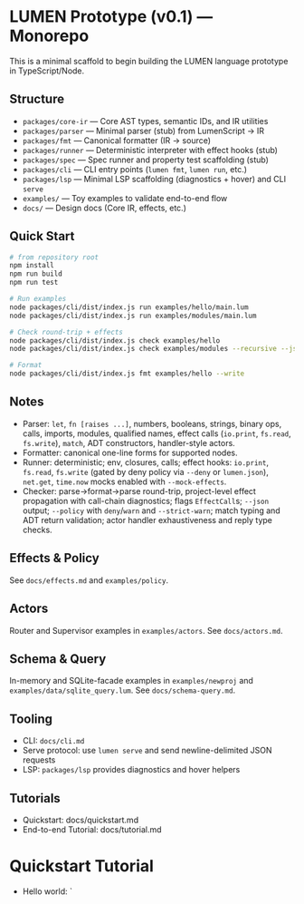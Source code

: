 # LUMEN Prototype (v0.1) — Monorepo

This is a minimal scaffold to begin building the LUMEN language prototype in TypeScript/Node.

## Structure
- `packages/core-ir` — Core AST types, semantic IDs, and IR utilities
- `packages/parser`  — Minimal parser (stub) from LumenScript → IR
- `packages/fmt`     — Canonical formatter (IR → source)
- `packages/runner`  — Deterministic interpreter with effect hooks (stub)
- `packages/spec`    — Spec runner and property test scaffolding (stub)
- `packages/cli`     — CLI entry points (`lumen fmt`, `lumen run`, etc.)
- `packages/lsp`     — Minimal LSP scaffolding (diagnostics + hover) and CLI `serve`
- `examples/`        — Toy examples to validate end-to-end flow
- `docs/`            — Design docs (Core IR, effects, etc.)

## Quick Start
```bash
# from repository root
npm install
npm run build
npm run test

# Run examples
node packages/cli/dist/index.js run examples/hello/main.lum
node packages/cli/dist/index.js run examples/modules/main.lum

# Check round-trip + effects
node packages/cli/dist/index.js check examples/hello
node packages/cli/dist/index.js check examples/modules --recursive --json

# Format
node packages/cli/dist/index.js fmt examples/hello --write
```

## Notes
- Parser: `let`, `fn [raises ...]`, numbers, booleans, strings, binary ops, calls, imports, modules, qualified names, effect calls (`io.print`, `fs.read`, `fs.write`), `match`, ADT constructors, handler-style actors.
- Formatter: canonical one-line forms for supported nodes.
- Runner: deterministic; env, closures, calls; effect hooks: `io.print`, `fs.read`, `fs.write` (gated by deny policy via `--deny` or `lumen.json`), `net.get`, `time.now` mocks enabled with `--mock-effects`.
- Checker: parse→format→parse round-trip, project-level effect propagation with call-chain diagnostics; flags `EffectCall`s; `--json` output; `--policy` with `deny`/`warn` and `--strict-warn`; match typing and ADT return validation; actor handler exhaustiveness and reply type checks.

## Effects & Policy
See `docs/effects.md` and `examples/policy`.

## Actors
Router and Supervisor examples in `examples/actors`. See `docs/actors.md`.

## Schema & Query
In-memory and SQLite-facade examples in `examples/newproj` and `examples/data/sqlite_query.lum`. See `docs/schema-query.md`.

## Tooling
- CLI: `docs/cli.md`
- Serve protocol: use `lumen serve` and send newline-delimited JSON requests
- LSP: `packages/lsp` provides diagnostics and hover helpers

## Tutorials
- Quickstart: docs/quickstart.md
- End-to-end Tutorial: docs/tutorial.md

# Quickstart Tutorial

- Hello world: `